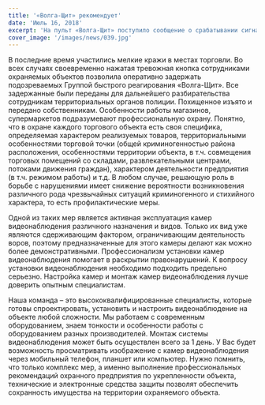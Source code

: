 ```yaml
---
title: '«Волга-Щит» рекомендует'
date: 'Июль 16, 2018'
excerpt: 'На пульт «Волга-Щит» поступило сообщение о срабатывании сигнализации с охраняемого объекта (частный дом).'
cover_image: '/images/news/039.jpg'
---
```


В последние время участились мелкие кражи в местах торговли. Во всех случаях своевременно нажатая тревожная кнопка сотрудниками охраняемых объектов позволила оперативно задержать подозреваемых Группой быстрого реагирования «Волга-Щит». Все задержанные были переданы для дальнейшего разбирательства сотрудникам территориальных органов полиции. Похищенное изъято и передано собственникам.
Особенности работы магазинов, супермаркетов подразумевают профессиональную охрану. Понятно, что в охране каждого торгового объекта есть своя специфика, определяемая характером реализуемых товаров, территориальными особенностями торговой точки (общей криминогенностью района расположения, особенностями территории объекта, в т.ч. совмещения торговых помещений со складами, развлекательными центрами, потоками движения граждан), характером деятельности предприятия (в т.ч. режимом работы) и т.д. В любом случае, решающую роль в борьбе с нарушениями имеет снижение вероятности возникновения различного рода чрезвычайных ситуаций криминогенного и стихийного характера, то есть профилактические меры.

Одной из таких мер является активная эксплуатация камер видеонаблюдения различного назначения и видов. Только их вид уже являются сдерживающим фактором, ограничивающим деятельность воров, поэтому предназначенные для этого камеры делают как можно более демонстративными. Профессионализм установки камер видеонаблюдения помогает в раскрытии правонарушений. К вопросу установки видеонаблюдения необходимо подходить предельно серьезно. Настройка камер и монтаж камер видеонаблюдения лучше доверить опытным специалистам.

Наша команда – это высококвалифицированные специалисты, которые готовы спроектировать, установить и настроить видеонаблюдение на объекте любой сложности. Мы работаем с современным оборудованием, знаем тонкости и особенности работы с оборудованием разных производителей. Монтаж системы видеонаблюдения может быть осуществлен всего за 1 день. У Вас будет возможность просматривать изображение с камер видеонаблюдения через мобильный телефон, планшет или компьютер.
Нужно помнить, что только комплекс мер, а именно выполнение профессиональных рекомендаций охранного предприятия по укрепленности объекта, технические и электронные средства защиты позволят обеспечить сохранность имущества на территории охраняемого объекта.
